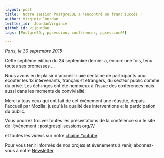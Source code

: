 ```yaml
---
layout: post
title:  Notre session PostgreSQL a rencontré un franc succès !
author: Virginie Jourdan
twitter_id:  JourdanVirginie   
github_id: vijourdan
tags: [PostgreSQL, pgsession, conférences, pgsession07]

---
```

*Paris, le 30 septembre 2015*

Cette septième édition du 24 septembre dernier a, encore une fois, tenu toutes ses promesses ...


<!--MORE-->

Nous avons eu le plaisir d'accueillir une centaine de participants pour écouter les 13 intervenants, français et étrangers, du secteur public comme du privé.
Les échanges ont été nombreux à l'issue des conférences mais aussi dans les moments de convivialité. 

Merci à tous ceux qui ont fait de cet événement une réussite, depuis l'accueil par Mozilla, jusqu'à la qualité des interventions et la participation du public.

Vous pourrez trouver toutes les présentations de la conférence sur le site de l’événement : [postgresql-sessions.org/7/](http://www.postgresql-sessions.org/7/start)

et toutes les vidéos sur notre [chaîne Youtube](https://www.youtube.com/playlist?list=PLdz5EN2NV_7BXtGhlWNWepg0HCJ68KXRk).


Pour vous tenir informés de nos projets et événements à venir, abonnez-vous à notre [Newsletter](http://dalibo.us6.list-manage.com/subscribe?u=1c10ff1ff8&id=0f138e24f0).
